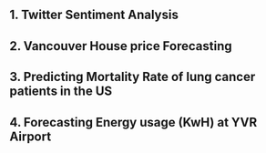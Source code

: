 ## 1. Twitter Sentiment Analysis


## 2. Vancouver House price Forecasting


## 3. Predicting Mortality Rate of lung cancer patients in the US


## 4. Forecasting Energy usage (KwH) at YVR Airport 
